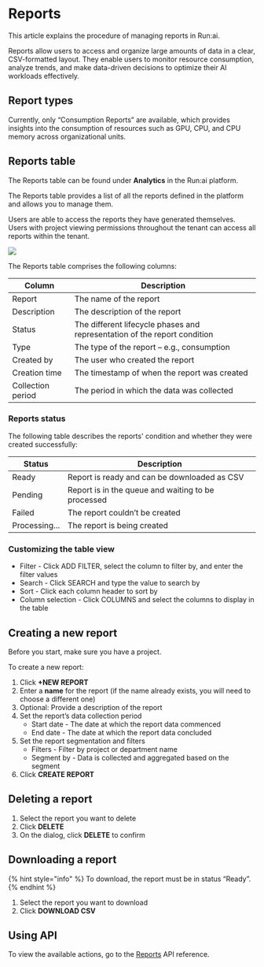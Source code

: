 # Reports

This article explains the procedure of managing reports in Run:ai.

Reports allow users to access and organize large amounts of data in a clear, CSV-formatted layout. They enable users to monitor resource consumption, analyze trends, and make data-driven decisions to optimize their AI workloads effectively.

## Report types

Currently, only “Consumption Reports” are available, which provides insights into the consumption of resources such as GPU, CPU, and CPU memory across organizational units.

## Reports table

The Reports table can be found under **Analytics** in the Run:ai platform.

The Reports table provides a list of all the reports defined in the platform and allows you to manage them.

Users are able to access the reports they have generated themselves. Users with project viewing permissions throughout the tenant can access all reports within the tenant.

![](broken-reference)

The Reports table comprises the following columns:

| Column            | Description                                                               |
| ----------------- | ------------------------------------------------------------------------- |
| Report            | The name of the report                                                    |
| Description       | The description of the report                                             |
| Status            | The different lifecycle phases and representation of the report condition |
| Type              | The type of the report – e.g., consumption                                |
| Created by        | The user who created the report                                           |
| Creation time     | The timestamp of when the report was created                              |
| Collection period | The period in which the data was collected                                |

### Reports status

The following table describes the reports' condition and whether they were created successfully:

| Status        | Description                                        |
| ------------- | -------------------------------------------------- |
| Ready         | Report is ready and can be downloaded as CSV       |
| Pending       | Report is in the queue and waiting to be processed |
| Failed        | The report couldn’t be created                     |
| Processing... | The report is being created                        |

### Customizing the table view

* Filter - Click ADD FILTER, select the column to filter by, and enter the filter values
* Search - Click SEARCH and type the value to search by
* Sort - Click each column header to sort by
* Column selection - Click COLUMNS and select the columns to display in the table

## Creating a new report

Before you start, make sure you have a project.

To create a new report:

1. Click **+NEW REPORT**
2. Enter a **name** for the report (if the name already exists, you will need to choose a different one)
3. Optional: Provide a description of the report
4. Set the report’s data collection period
   * Start date - The date at which the report data commenced
   * End date - The date at which the report data concluded
5. Set the report segmentation and filters
   * Filters - Filter by project or department name
   * Segment by - Data is collected and aggregated based on the segment
6. Click **CREATE REPORT**

## Deleting a report

1. Select the report you want to delete
2. Click **DELETE**
3. On the dialog, click **DELETE** to confirm

## Downloading a report

{% hint style="info" %}
To download, the report must be in status “Ready”.
{% endhint %}

1. Select the report you want to download
2. Click **DOWNLOAD CSV**

## Using API

To view the available actions, go to the [Reports](https://api-docs.run.ai/latest/tag/Reports/) API reference.
